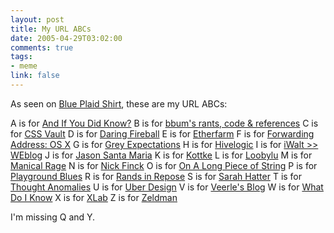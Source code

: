 ```yaml
--- 
layout: post
title: My URL ABCs
date: 2005-04-29T03:02:00
comments: true
tags:
- meme
link: false
---
```

As seen on <a href="http://www.blueplaidshirt.com/archives/000403.html" title="Blue Plaid Shirt">Blue Plaid Shirt</a>, these are my URL ABCs:

A is for <a href="http://andifyoudidknow.com" title="And If You Did Know?">And If You Did Know?</a>
B is for <a href="http://www.pycs.net/bbum/" title="bbum's rants, code & references">bbum's rants, code & references</a>
C is for <a href="http://cssvault.com/" title="CSS Vault">CSS Vault</a>
D is for <a href="http://daringfireball.net" title="Daring Fireball">Daring Fireball</a>
E is for <a href="http://www.etherfarm.com/" title="Etherfarm">Etherfarm</a>
F is for <a href="http://saladwithsteve.com/osx/" title="Forwarding Address: OS X">Forwarding Address: OS X</a>
G is for <a href="http://greyexpectations.com/" title="Grey Expectations">Grey Expectations</a>
H is for <a href="http://www.hivelogic.com/" title="Hivelogic">Hivelogic</a>
I is for <a href="http://www.iwalt.com/weblog/" title="iWalt >> Weblog">iWalt >> WEblog</a>
J is for <a href="http://www.jasonsantamaria.com/" title="Jason Santa Maria">Jason Santa Maria</a>
K is for <a href="http://kottke.org/" title="Kottke">Kottke</a>
L is for <a href="http://www.loobylu.com/" title="Loobylu">Loobylu</a>
M is for <a href="http://www.maniacalrage.net/index.php" title="Manical">Manical Rage</a>
N is for <a href="http://www.nickfinck.com/journal.html" title="Nick Finck">Nick Finck</a>
O is for <a href="http://www.wishingline.com/blog/" title="On A Long Piece of String">On A Long Piece of String</a>
P is for <a href="http://www.playgroundblues.com/" title="Playground Blues">Playground Blues</a>
R is for <a href="http://www.randsinrepose.com/" title="Rands in Repose">Rands in Repose</a>
S is for <a href="http://www.sarahhatter.com/" title="Sarah Hatter">Sarah Hatter</a>
T is for <a href="http://www.thoughtanomalies.com/" title="Thought Anomalies">Thought Anomalies</a>
U is for <a href="http://www.uberdesign.com/" title="Uber Design">Uber Design</a>
V is for <a href="http://veerle.duoh.com/" title="Veerle's Blog">Veerle's Blog</a>
W is for <a href="http://www.whatdoiknow.org/" title="What Do I Know">What Do I Know</a>
X is for <a href="http://www.xlab.co.uk/" title="XLab">XLab</a>
Z is for <a href="http://www.zeldman.com/" title="Zeldman">Zeldman</a>

I'm missing Q and Y.
